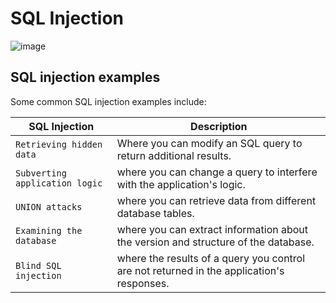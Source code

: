 # SQL Injection

![image](https://user-images.githubusercontent.com/87195021/166316397-c18ef892-06b6-4503-9529-ae522add5540.png)

## SQL injection examples

Some common SQL injection examples include:

| **SQL Injection** | **Description** |
|-------------------|-----------------|
| `Retrieving hidden data`| Where you can modify an SQL query to return additional results. |
| `Subverting application logic` | where you can change a query to interfere with the application's logic. |
| `UNION attacks` | where you can retrieve data from different database tables. |
| `Examining the database` | where you can extract information about the version and structure of the database. |
| `Blind SQL injection` | where the results of a query you control are not returned in the application's responses. |